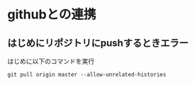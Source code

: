 # githubとの連携 #

## はじめにリポジトリにpushするときエラー ##

はじめに以下のコマンドを実行
```
git pull origin master --allow-unrelated-histories
```
